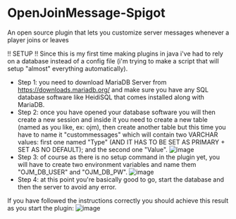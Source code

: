 # OpenJoinMessage-Spigot
An open source plugin that lets you customize server messages whenever a player joins or leaves

!! SETUP !!
Since this is my first time making plugins in java i've had to rely on a database instead of a config file (i'm trying to make a script that will setup "almost" everything automatically).

- Step 1: you need to download MariaDB Server from https://downloads.mariadb.org/ and make sure you have any SQL database software like HeidiSQL that comes installed along with MariaDB.
- Step 2: once you have opened your database software you will then create a new session and inside it you need to create a new table (named as you like, ex: ojm), then create another table
          but this time you have to name it "custommessages" which will contain two VARCHAR values: first one named "Type" (AND IT HAS TO BE SET AS PRIMARY + SET AS NO DEFAULT); and the second one "Value".
          ![image](https://github.com/Hxlixd/OpenJoinMessage-Spigot/assets/90792340/7fb462f7-c06a-4c35-b87c-a4a58d13a115)
- Step 3: of course as there is no setup command in the plugin yet, you will have to create two environment variables and name them "OJM_DB_USER" and "OJM_DB_PW".
  ![image](https://github.com/Hxlixd/OpenJoinMessage-Spigot/assets/90792340/890cb2a8-3eb6-4cf1-a0d9-43b4b23610f3)
- Step 4: at this point you're basically good to go, start the database and then the server to avoid any error.



If you have followed the instructions correctly you should achieve this result as you start the plugin:
![image](https://github.com/Hxlixd/OpenJoinMessage-Spigot/assets/90792340/446810e0-199e-4842-b73b-c0f5423c5652)
